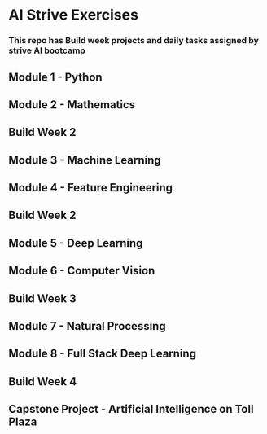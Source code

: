 # AI Strive Exercises
### This repo has Build week projects and daily tasks assigned by strive AI bootcamp
## Module 1 - Python
## Module 2 - Mathematics
## Build Week   2
## Module 3 - Machine Learning
## Module 4 - Feature Engineering
## Build Week  2
## Module 5 - Deep Learning
## Module 6 - Computer Vision
## Build Week  3
## Module 7 - Natural Processing
## Module 8 - Full Stack Deep Learning
## Build Week 4
## Capstone Project - Artificial Intelligence on Toll Plaza


